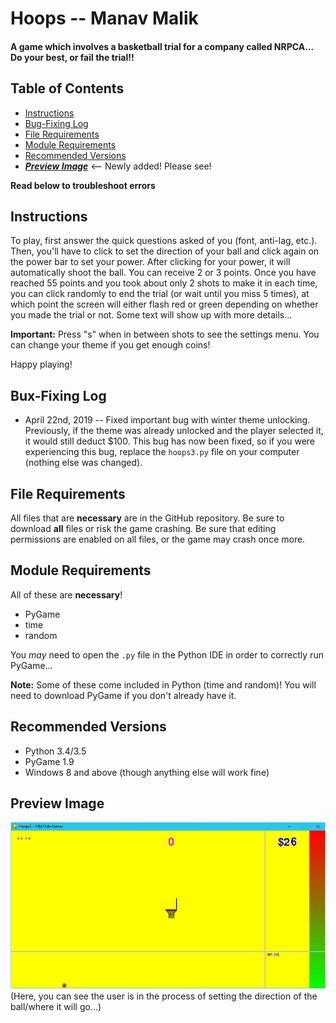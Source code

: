 # Hoops -- Manav Malik
#### A game which involves a basketball trial for a company called NRPCA... Do your best, or fail the trial!!

## Table of Contents
- [Instructions](#instructions)
- [Bug-Fixing Log](#bug-fixing-log)
- [File Requirements](#file-requirements)
- [Module Requirements](#module-requirements)
- [Recommended Versions](#recommended-versions)
- [***Preview Image***](#preview-image) <-- Newly added! Please see!

**Read below to troubleshoot errors**

## Instructions
To play, first answer the quick questions asked of you (font, anti-lag, etc.). Then, you'll have to click to set the direction of your ball and click again on the power bar to set your power. After clicking for your power, it will automatically shoot the ball. You can receive 2 or 3 points. Once you have reached 55 points and you took about only 2 shots to make it in each time, you can click randomly to end the trial (or wait until you miss 5 times), at which point the screen will either flash red or green depending on whether you made the trial or not. Some text will show up with more details...

**Important:** Press "s" when in between shots to see the settings menu. You can change your theme if you get enough coins!

Happy playing!

## Bux-Fixing Log
- April 22nd, 2019 -- Fixed important bug with winter theme unlocking. Previously, if the theme was already unlocked and the player selected it, it would still deduct $100. This bug has now been fixed, so if you were experiencing this bug, replace the `hoops3.py` file on your computer (nothing else was changed).

## File Requirements
All files that are **necessary** are in the GitHub repository. Be sure to download **all** files or risk the game crashing. Be sure that editing permissions are enabled on all files, or the game may crash once more.

## Module Requirements
All of these are **necessary**!
- PyGame
- time
- random

You *may* need to open the `.py` file in the Python IDE in order to correctly run PyGame...

**Note:** Some of these come included in Python (time and random)! You will need to download PyGame if you don't already have it.

## Recommended Versions
- Python 3.4/3.5
- PyGame 1.9
- Windows 8 and above (though anything else will work fine)

## Preview Image
![](hoops3preview.JPG)
(Here, you can see the user is in the process of setting the direction of the ball/where it will go...)
